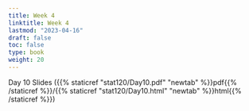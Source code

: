 ```yaml
---
title: Week 4 
linktitle: Week 4
lastmod: "2023-04-16"
draft: false  
toc: false  
type: book  
weight: 20
---
```




Day 10 Slides ({{% staticref "stat120/Day10.pdf" "newtab" %}}pdf{{% /staticref %}}/{{% staticref "stat120/Day10.html" "newtab" %}}html{{% /staticref %}})

